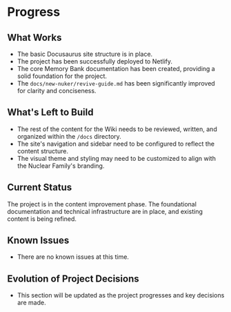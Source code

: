 # Progress

## What Works

- The basic Docusaurus site structure is in place.
- The project has been successfully deployed to Netlify.
- The core Memory Bank documentation has been created, providing a solid foundation for the project.
- The `docs/new-nuker/revive-guide.md` has been significantly improved for clarity and conciseness.

## What's Left to Build

- The rest of the content for the Wiki needs to be reviewed, written, and organized within the `/docs` directory.
- The site's navigation and sidebar need to be configured to reflect the content structure.
- The visual theme and styling may need to be customized to align with the Nuclear Family's branding.

## Current Status

The project is in the content improvement phase. The foundational documentation and technical infrastructure are in place, and existing content is being refined.

## Known Issues

- There are no known issues at this time.

## Evolution of Project Decisions

- This section will be updated as the project progresses and key decisions are made.
